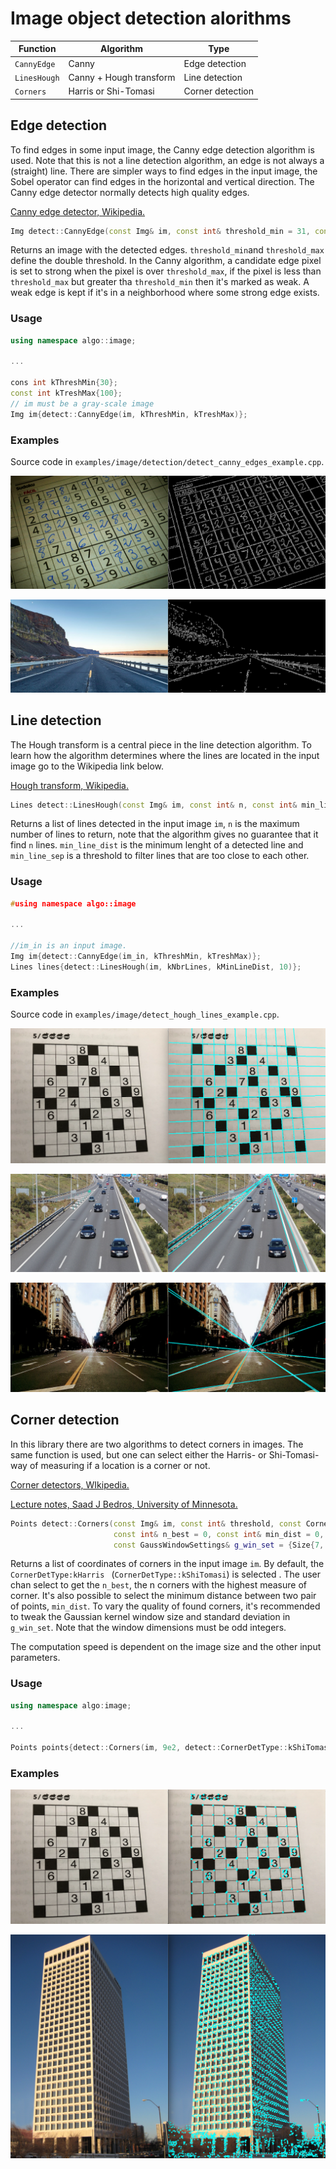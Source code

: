 Image object detection alorithms
===================================

| Function  | Algorithm  | Type  |
|---|---|---|
|`CannyEdge`| Canny | Edge detection |
| `LinesHough` | Canny + Hough transform | Line detection |
| `Corners` | Harris or Shi-Tomasi | Corner detection |

## Edge detection
To find edges in some input image, the Canny edge detection algorithm is used. Note that this is not a line detection
 algorithm, an edge is not always a (straight) line. There are simpler ways to find edges in the input image, the Sobel operator can find edges
  in the horizontal and vertical direction. The Canny edge detector normally detects high quality edges.
  
[Canny edge detector, Wikipedia.](https://en.wikipedia.org/wiki/Canny_edge_detector)
  
```cpp
Img detect::CannyEdge(const Img& im, const int& threshold_min = 31, const int& threshold_max = 91);
```
Returns an image with the detected edges. `threshold_min`and `threshold_max` define the double threshold. In the
 Canny algorithm, a candidate edge pixel is set to strong when the pixel is over `threshold_max`, if the pixel is
  less than `threshold_max` but greater tha `threshold_min` then it's marked as weak. A weak edge is kept if it's in
   a neighborhood where some strong edge exists.
   
 ### Usage
```cpp
using namespace algo::image;

...

cons int kThreshMin{30};
const int kTreshMax{100};
// im must be a gray-scale image
Img im{detect::CannyEdge(im, kThreshMin, kTreshMax)};
```

### Examples

Source code in `examples/image/detection/detect_canny_edges_example.cpp`.

![Canny edges](images/canny_sudoku.png)

![Canny highway](images/canny_highway.png)

## Line detection
The Hough transform is a central piece in the line detection algorithm. To learn how the algorithm determines where
 the lines are located in the input image go to the Wikipedia link below.
 
 [Hough transform, Wikipedia.](https://en.wikipedia.org/wiki/Hough_transform)
 
```cpp
Lines detect::LinesHough(const Img& im, const int& n, const int& min_line_dist, const int& min_line_sep = 10);
```
Returns a list of lines detected in the input image `im`, `n` is the maximum number of lines to return, note that the
 algorithm gives no guarantee that it find `n` lines. `min_line_dist` is the minimum lenght of a detected line and
  `min_line_sep` is a threshold to filter lines that are too close to each other.
  
### Usage
```cpp
#using namespace algo::image

...

//im_in is an input image.
Img im{detect::CannyEdge(im_in, kThreshMin, kTreshMax)};
Lines lines{detect::LinesHough(im, kNbrLines, kMinLineDist, 10)};
```

### Examples
Source code in `examples/image/detect_hough_lines_example.cpp`.

![Lines in puzzle](images/lines_puzzle.png)

![Lines on road1](images/lines_road1.png)

![Lines on road2](images/lines_road2.png)

## Corner detection
In this library there are two algorithms to detect corners in images. The same function is used, but one can select
 either the Harris- or Shi-Tomasi- way of measuring if a location is a corner or not.
 
 [Corner detectors, WIkipedia.](https://en.wikipedia.org/wiki/Corner_detection)
 
 [Lecture notes, Saad J Bedros, University of Minnesota.](https://bit.ly/2XzCuis)
 
```cpp
Points detect::Corners(const Img& im, const int& threshold, const CornerDetType& det_type = CornerDetType::kHarris,
                       const int& n_best = 0, const int& min_dist = 0,
                       const GaussWindowSettings& g_win_set = {Size{7, 7}, 1.0});
```
Returns a list of coordinates of corners in the input image `im`. By default, the `CornerDetType:kHarris
` (`CornerDetType::kShiTomasi`) is
 selected
. The user chan select to get the `n_best`, the n corners with the highest measure of corner. It's also possible to
 select the minimum distance between two pair of points, `min_dist`. To vary the quality of found corners, it's
  recommended to tweak the Gaussian kernel window size and standard deviation in `g_win_set`. Note that the window
   dimensions must be odd integers.
   
 The computation speed is dependent on the image size and the other input parameters.
   
 ### Usage
 ```cpp
using namespace algo:image;

... 

Points points{detect::Corners(im, 9e2, detect::CornerDetType::kShiTomasi, 0, 4, {5, 5, 1.0})};
 ```

### Examples

![Coners in puzzle.](images/corners_puzzle.png) 

![Coners in building, picture from Wikipedia.](images/corners_building.png) 

